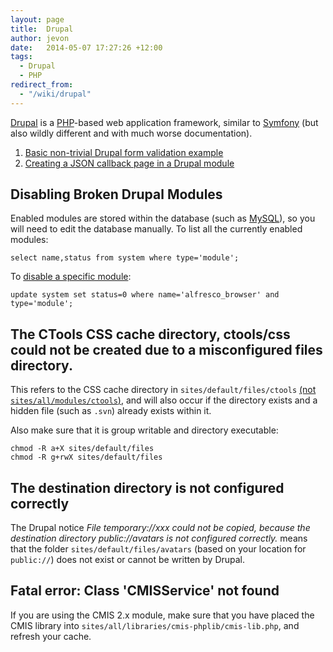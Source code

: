 ```yaml
---
layout: page
title:  Drupal
author: jevon
date:   2014-05-07 17:27:26 +12:00
tags:
  - Drupal
  - PHP
redirect_from:
  - "/wiki/drupal"
---
```


[Drupal](drupal.md) is a [PHP](php.md)-based web application framework, similar to [Symfony](symfony.md) (but also wildly different and with much worse documentation).

1. [Basic non-trivial Drupal form validation example](basic-non-trivial-drupal-form-validation-example.md)
1. [Creating a JSON callback page in a Drupal module](creating-a-json-callback-page-in-a-drupal-module.md)

## Disabling Broken Drupal Modules
Enabled modules are stored within the database (such as [MySQL](mysql.md)), so you will need to edit the database manually. To list all the currently enabled modules:

`select name,status from system where type='module';`

To <a href="http://drupal.org/node/157632">disable a specific module</a>:

`update system set status=0 where name='alfresco_browser' and type='module';`

## The CTools CSS cache directory, ctools/css could not be created due to a misconfigured files directory.
This refers to the CSS cache directory in `sites/default/files/ctools` <a href="http://drupal.org/node/1236770#comment-4933542">(not `sites/all/modules/ctools`)</a>, and will also occur if the directory exists and a hidden file (such as `.svn`) already exists within it.

Also make sure that it is group writable and directory executable:

```
chmod -R a+X sites/default/files
chmod -R g+rwX sites/default/files
```

## The destination directory is not configured correctly
The Drupal notice _File temporary://xxx could not be copied, because the destination directory public://avatars is not configured correctly._ means that the folder `sites/default/files/avatars` (based on your location for `public://`) does not exist or cannot be written by Drupal.

## Fatal error: Class 'CMISService' not found

If you are using the CMIS 2.x module, make sure that you have placed the CMIS library into `sites/all/libraries/cmis-phplib/cmis-lib.php`, and refresh your cache.

